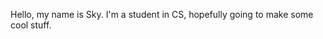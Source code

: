 Hello, my name is Sky.
I'm a student in CS, hopefully going to make some cool stuff.

<!---
chromatic-sky/chromatic-sky is a ✨ special ✨ repository because its `README.md` (this file) appears on your GitHub profile.
You can click the Preview link to take a look at your changes.
--->
